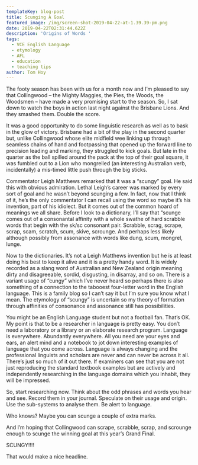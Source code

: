 ```yaml
---
templateKey: blog-post
title: Scunging A Goal
featured_image: /img/screen-shot-2019-04-22-at-1.39.39-pm.png
date: 2019-04-22T02:31:44.622Z
description: 'Origins of Words '
tags:
  - VCE English Language
  - etymology
  - AFL
  - education
  - teaching tips
author: Tom Hoy
---
```

The footy season has been with us for a month now and I’m pleased to say that Collingwood – the Mighty Maggies, the Pies, the Woods, the Woodsmen – have made a very promising start to the season. So, I sat down to watch the boys in action last night against the Brisbane Lions. And they smashed them. Double the score. 

It was a good opportunity to do some linguistic research as well as to bask in the glow of victory. Brisbane had a bit of the play in the second quarter but, unlike Collingwood whose elite midfield wee linking up through seamless chains of hand and footpassing that opened up the forward line to precision leading and marking, they struggled to kick goals. But late in the quarter as the ball spilled around the pack at the top of their goal square, it was fumbled out to a Lion who mongrelled (an interesting Australian verb, incidentally) a mis-timed little push through the big sticks. 

Commentator Leigh Matthews remarked that it was a “scungy” goal. He said this with obvious admiration. Lethal Leigh’s career was marked by every sort of goal and he wasn’t beyond scunging a few. In fact, now that I think of it, he’s the only commentator I can recall using the word so maybe it’s his invention, part of his idiolect. But it comes out of the common hoard of meanings we all share. Before I look to a dictionary, I’ll say that “scunge comes out of a consonantal affinity with a whole swathe of hard scrabble words that begin with the sk/sc consonant pair. Scrabble, scrag, scrape, scrap, scam, scratch, scum, skive, scrounge. And perhaps less likely although possibly from assonance with words like dung, scum, mongrel, lunge. 

Now to the dictionaries. It’s not a Leigh Matthews invention but he is at least doing his best to keep it alive and it is a pretty handy word. It is widely recorded as a slang word of Australian and New Zealand origin meaning dirty and disagreeable, sordid, disgusting, in disarray, and so on. There is a variant usage of “cungy” which I’ve never heard so perhaps there is also something of a connection to the tabooest four-letter word in the English language. This is a family blog so I can’t say it but I’m sure you know what I mean. The etymology of “scungy” is uncertain so my theory of formation through affinities of consonance and assonance still has possibilities.

You might be an English Language student but not a football fan. That’s OK. My point is that to be a researcher in language is pretty easy. You don’t need a laboratory or a library or an elaborate research program. Language is everywhere. Abundantly everywhere. All you need are your eyes and ears, an alert mind and a notebook to jot down interesting examples of language that you come across. Language is always changing and the professional linguists and scholars are never and can never be across it all. There’s just so much of it out there. If examiners can see that you are not just reproducing the standard textbook examples but are actively and independently researching in the language domains which you inhabit, they will be impressed.

So, start researching now. Think about the odd phrases and words you hear and see. Record them in your journal. Speculate on their usage and origin. Use the sub-systems to analyse them. Be alert to language.

Who knows? Maybe you can scunge a couple of extra marks.

And I’m hoping that Collingwood can scrape, scrabble, scrap, and scrounge enough to scunge the winning goal at this year’s Grand Final. 

SCUNGY!!!!

That would make a nice headline.
